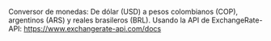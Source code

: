 Conversor de monedas: De dólar (USD) a pesos colombianos (COP), argentinos (ARS) y reales brasileros (BRL). Usando la API de ExchangeRate-API: https://www.exchangerate-api.com/docs
